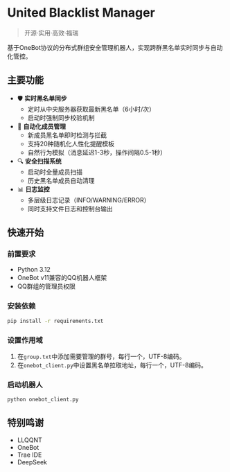 # United Blacklist Manager

> 开源·实用·高效·福瑞

基于OneBot协议的分布式群组安全管理机器人，实现跨群黑名单实时同步与自动化管控。

## 主要功能

- 🛡️ **实时黑名单同步**
  - 定时从中央服务器获取最新黑名单（6小时/次）
  - 启动时强制同步校验机制
- 🤖 **自动化成员管理**
  - 新成员黑名单即时检测与拦截
  - 支持20种随机化人性化提醒模板
  - 自然行为模拟（消息延迟1-3秒，操作间隔0.5-1秒）
- 🔍 **安全扫描系统**
  - 启动时全量成员扫描
  - 历史黑名单成员自动清理
- 📊 **日志监控**
  - 多层级日志记录（INFO/WARNING/ERROR）
  - 同时支持文件日志和控制台输出

## 快速开始

### 前置要求
- Python 3.12
- OneBot v11兼容的QQ机器人框架
- QQ群组的管理员权限

### 安装依赖

```bash
pip install -r requirements.txt
```

### 设置作用域
1. 在`group.txt`中添加需要管理的群号，每行一个，UTF-8编码。
2. 在`onebot_client.py`中设置黑名单拉取地址，每行一个，UTF-8编码。

### 启动机器人

```bash
python onebot_client.py
```
## 特别鸣谢

- LLQQNT
- OneBot
- Trae IDE
- DeepSeek